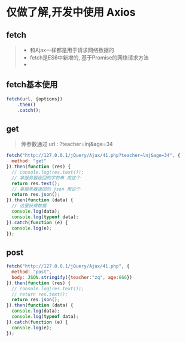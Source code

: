 # 仅做了解,开发中使用 Axios

## fetch

> - 和Ajax一样都是用于请求网络数据的
> - fetch是ES6中新增的, 基于Promise的网络请求方法
> - 

## fetch基本使用

~~~js
fetch(url, {options})
    .then()
    .catch();
~~~



## get

> 传参数通过 url : 	?teacher=lnj&age=34

~~~js
fetch("http://127.0.0.1/jQuery/Ajax/41.php?teacher=lnj&age=34", {
  method: "get"
}).then(function (res) {
  // console.log(res.text());
  // 拿服务器返回的字符串 用这个
  return res.text();
  // 拿服务器返回的 json 用这个
  return res.json();
}).then(function (data) {
  // 这里获得数据
  console.log(data);
  console.log(typeof data);
}).catch(function (e) {
  console.log(e);
});
~~~



## post



~~~js
fetch("http://127.0.0.1/jQuery/Ajax/41.php", {
  method: "post",
  body: JSON.stringify({teacher:"zq", age:666})
}).then(function (res) {
  // console.log(res.text());
  // return res.text();
  return res.json();
}).then(function (data) {
  console.log(data);
  console.log(typeof data);
}).catch(function (e) {
  console.log(e);
});
~~~

